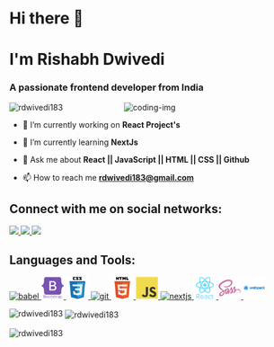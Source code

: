 <h1>Hi there 👋</h1>
<h1>I'm Rishabh Dwivedi</h1>
<h3>A passionate frontend developer from India</h3>
<img align="right" alt="coding-img" width="300" src="https://cdn.dribbble.com/users/1162077/screenshots/3848914/programmer.gif" />
<p align="left"> 
  <img src="https://komarev.com/ghpvc/?username=rdwivedi183&label=Profile%20views&color=0e75b6&style=flat" alt="rdwivedi183" /> 
</p>

- 🔭 I’m currently working on **React Project's**

- 🌱 I’m currently learning **NextJs**

- 💬 Ask me about **React || JavaScript || HTML || CSS || Github**

- 📫 How to reach me **rdwivedi183@gmail.com**

<h2>Connect with me on social networks:</h2>
<div>
  <a href="https://linkedin.com/in/https://www.linkedin.com/in/rishabh-dwivedi-962349132/" target="blank">
    <img src="https://img.shields.io/badge/LinkedIn-0077B5?style=for-the-badge&logo=linkedin&logoColor=white" />
  </a>

  <a href="https://instagram.com/rdwivedi183" target="blank">
    <img src="https://img.shields.io/badge/Instagram-E4405F?style=for-the-badge&logo=instagram&logoColor=white" />
  </a>

  <a target="_blank" href="mailto:rdwivedi183@gmail.com">
    <img src="https://img.shields.io/badge/Gmail-D14836?style=for-the-badge&logo=gmail&logoColor=white" />
  <a />
</div>

<h2>Languages and Tools:</h2>

<p align="left"> <a href="https://babeljs.io/" target="_blank" rel="noreferrer"> <img src="https://www.vectorlogo.zone/logos/babeljs/babeljs-icon.svg" alt="babel" width="40" height="40"/> </a> <a href="https://getbootstrap.com" target="_blank" rel="noreferrer"> <img src="https://raw.githubusercontent.com/devicons/devicon/master/icons/bootstrap/bootstrap-plain-wordmark.svg" alt="bootstrap" width="40" height="40"/> </a> <a href="https://www.w3schools.com/css/" target="_blank" rel="noreferrer"> <img src="https://raw.githubusercontent.com/devicons/devicon/master/icons/css3/css3-original-wordmark.svg" alt="css3" width="40" height="40"/> </a> <a href="https://git-scm.com/" target="_blank" rel="noreferrer"> <img src="https://www.vectorlogo.zone/logos/git-scm/git-scm-icon.svg" alt="git" width="40" height="40"/> </a> <a href="https://www.w3.org/html/" target="_blank" rel="noreferrer"> <img src="https://raw.githubusercontent.com/devicons/devicon/master/icons/html5/html5-original-wordmark.svg" alt="html5" width="40" height="40"/> </a> <a href="https://developer.mozilla.org/en-US/docs/Web/JavaScript" target="_blank" rel="noreferrer"> <img src="https://raw.githubusercontent.com/devicons/devicon/master/icons/javascript/javascript-original.svg" alt="javascript" width="40" height="40"/> </a> <a href="https://nextjs.org/" target="_blank" rel="noreferrer"> <img src="https://cdn.worldvectorlogo.com/logos/nextjs-2.svg" alt="nextjs" width="40" height="40"/> </a> <a href="https://reactjs.org/" target="_blank" rel="noreferrer"> <img src="https://raw.githubusercontent.com/devicons/devicon/master/icons/react/react-original-wordmark.svg" alt="react" width="40" height="40"/> </a> <a href="https://sass-lang.com" target="_blank" rel="noreferrer"> <img src="https://raw.githubusercontent.com/devicons/devicon/master/icons/sass/sass-original.svg" alt="sass" width="40" height="40"/> </a> <a href="https://webpack.js.org" target="_blank" rel="noreferrer"> <img src="https://raw.githubusercontent.com/devicons/devicon/d00d0969292a6569d45b06d3f350f463a0107b0d/icons/webpack/webpack-original-wordmark.svg" alt="webpack" width="40" height="40"/> </a> </p>

<p>
<img align="left" src="https://github-readme-stats.vercel.app/api/top-langs?username=rdwivedi183&show_icons=true&locale=en&layout=compact" alt="rdwivedi183" /></p>

<p>&nbsp;<img align="center" src="https://github-readme-stats.vercel.app/api?username=rdwivedi183&show_icons=true&locale=en" alt="rdwivedi183" /></p>

<p><img align="center" src="https://github-readme-streak-stats.herokuapp.com/?user=rdwivedi183&" alt="rdwivedi183" /></p>




